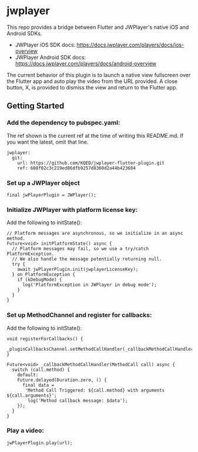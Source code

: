 # jwplayer

This repo provides a bridge between Flutter and JWPlayer's native iOS and Android SDKs.

- JWPlayer iOS SDK docs: https://docs.jwplayer.com/players/docs/ios-overview
- JWPlayer Android SDK docs: https://docs.jwplayer.com/players/docs/android-overview

The current behavior of this plugin is to launch a native view fullscreen over the 
Flutter app and auto play the video from the URL provided.
A close button, X, is provided to dismiss the view and return to the Flutter app.

## Getting Started

### Add the dependency to pubspec.yaml:
The ref shown is the current ref at the time of writing this README.md.
If you want the latest, omit that line.
```
jwplayer:
  git:
    url: https://github.com/KQED/jwplayer-flutter-plugin.git
    ref: 608f02c3c219ed86dfb9257d8360d2a44b423684
```

### Set up a JWPlayer object
```
final jwPlayerPlugin = JWPlayer();
```

### Initialize JWPlayer with platform license key:
Add the following to initState():
```
// Platform messages are asynchronous, so we initialize in an async method.
Future<void> initPlatformState() async {
  // Platform messages may fail, so we use a try/catch PlatformException.
  // We also handle the message potentially returning null.
  try {
    await jwPlayerPlugin.init(jwplayerLicenseKey);
  } on PlatformException {
    if (kDebugMode) {
      log('PlatformException in JWPlayer in debug mode');
    }
  }
}
```

### Set up MethodChannel and register for callbacks:
Add the following to initState():
```
void registerForCallbacks() {
  _pluginCallbacksChannel.setMethodCallHandler(_callbackMethodCallHandler);
}

Future<void> _callbackMethodCallHandler(MethodCall call) async {
  switch (call.method) {
    default:
    Future.delayed(Duration.zero, () {
      final data =
       'Method Call Triggered: ${call.method} with arguments ${call.arguments}';
        log('Method callback message: $data');
    });
  }
}
```

### Play a video:
```
jwPlayerPlugin.play(url);
```
